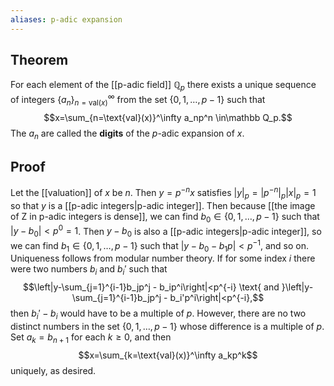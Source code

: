 ```yaml
---
aliases: p-adic expansion
---
```

## Theorem
For each element of the [[p-adic field]] $\mathbb Q_p$ there exists a unique sequence of integers $\{a_n\}_{n=\text{val}(x)}^\infty$ from the set $\{0,1,\dots,p-1\}$ such that $$x=\sum_{n=\text{val}(x)}^\infty a_np^n \in\mathbb Q_p.$$ The $a_n$ are called the **digits** of the $p$-adic expansion of $x$. 
## Proof
Let the [[valuation]] of $x$ be $n$. Then $y = p^{-n}x$ satisfies $|y|_p = |p^{-n}|_p|x|_p = 1$ so that $y$ is a [[p-adic integers|p-adic integer]]. Then because [[the image of Z in p-adic integers is dense]], we can find $b_0 \in \{0,1,\dots, p-1\}$ such that $|y-b_0| < p^0 =1$. Then $y-b_0$ is also a [[p-adic integers|p-adic integer]], so we can find $b_1\in \{0,1,\dots,p-1\}$ such that $|y-b_0-b_1p|< p^{-1}$, and so on. Uniqueness follows from modular number theory. If for some index $i$ there were two numbers $b_i$ and $b_i'$ such that $$\left|y-\sum_{j=1}^{i-1}b_jp^j - b_ip^i\right|<p^{-i} \text{ and }\left|y-\sum_{j=1}^{i-1}b_jp^j - b_i'p^i\right|<p^{-i},$$ then $b_i'-b_i$ would have to be a multiple of $p$. However, there are no two distinct numbers in the set $\{0,1,\dots, p-1\}$ whose difference is a multiple of $p$. Set $a_k = b_{n+1}$ for each $k\geq 0$, and then $$x=\sum_{k=\text{val}(x)}^\infty a_kp^k$$ uniquely, as desired.